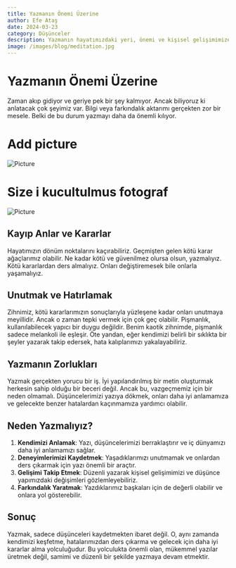 ```yaml
---
title: Yazmanın Önemi Üzerine
author: Efe Ataş
date: 2024-03-23
category: Düşünceler
description: Yazmanın hayatımızdaki yeri, önemi ve kişisel gelişimimize olan katkısı üzerine düşünceler.
image: /images/blog/meditation.jpg
---
```


# Yazmanın Önemi Üzerine

Zaman akıp gidiyor ve geriye pek bir şey kalmıyor. Ancak biliyoruz ki anlatacak çok şeyimiz var. Bilgi veya farkındalık aktarımı gerçekten zor bir mesele. Belki de bu durum yazmayı daha da önemli kılıyor.

# Add picture

![Picture](../images/projects/cattle.jpeg)

# Size i kucultulmus fotograf
![Picture](../images/projects/cattle.jpeg?width=100)




## Kayıp Anlar ve Kararlar

Hayatımızın dönüm noktalarını kaçırabiliriz. Geçmişten gelen kötü karar ağaçlarımız olabilir. Ne kadar kötü ve güvenilmez olursa olsun, yazmalıyız. Kötü kararlardan ders almalıyız. Onları değiştiremesek bile onlarla yaşamalıyız.

## Unutmak ve Hatırlamak

Zihnimiz, kötü kararlarımızın sonuçlarıyla yüzleşene kadar onları unutmaya meyillidir. Ancak o zaman tepki vermek için çok geç olabilir. Pişmanlık, kullanılabilecek yapıcı bir duygu değildir. Benim kaotik zihnimde, pişmanlık sadece melankoli ile eşleşir. Öte yandan, eğer kendimizi belirli bir sıklıkta bir şeyler yazarak takip edersek, hata kalıplarımızı yakalayabiliriz.

## Yazmanın Zorlukları

Yazmak gerçekten yorucu bir iş. İyi yapılandırılmış bir metin oluşturmak herkesin sahip olduğu bir beceri değil. Ancak bu, vazgeçmemiz için bir neden olmamalı. Düşüncelerimizi yazıya dökmek, onları daha iyi anlamamıza ve gelecekte benzer hatalardan kaçınmamıza yardımcı olabilir.

## Neden Yazmalıyız?

1. **Kendimizi Anlamak**: Yazı, düşüncelerimizi berraklaştırır ve iç dünyamızı daha iyi anlamamızı sağlar.
2. **Deneyimlerimizi Kaydetmek**: Yaşadıklarımızı unutmamak ve onlardan ders çıkarmak için yazı önemli bir araçtır.
3. **Gelişimi Takip Etmek**: Düzenli yazarak kişisel gelişimimizi ve düşünce yapımızdaki değişimleri gözlemleyebiliriz.
4. **Farkındalık Yaratmak**: Yazdıklarımız başkaları için de değerli olabilir ve onlara yol gösterebilir.

## Sonuç

Yazmak, sadece düşünceleri kaydetmekten ibaret değil. O, aynı zamanda kendimizi keşfetme, hatalarımızdan ders çıkarma ve gelecek için daha iyi kararlar alma yolculuğudur. Bu yolculukta önemli olan, mükemmel yazılar üretmek değil, samimi ve düzenli bir şekilde yazmaya devam etmektir. 